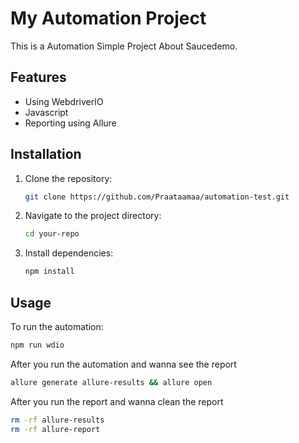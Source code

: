 # My Automation Project

This is a Automation Simple Project About Saucedemo.

## Features

- Using WebdriverIO
- Javascript
- Reporting using Allure

## Installation

1. Clone the repository:

    ```bash
    git clone https://github.com/Praataamaa/automation-test.git
    ```

2. Navigate to the project directory:

    ```bash
    cd your-repo
    ```

3. Install dependencies:

    ```bash
    npm install
    ```

## Usage

To run the automation:

```bash
npm run wdio
```

After you run the automation and wanna see the report
```bash
allure generate allure-results && allure open
```

After you run the report and wanna clean the report
```bash
rm -rf allure-results
rm -rf allure-report
```
